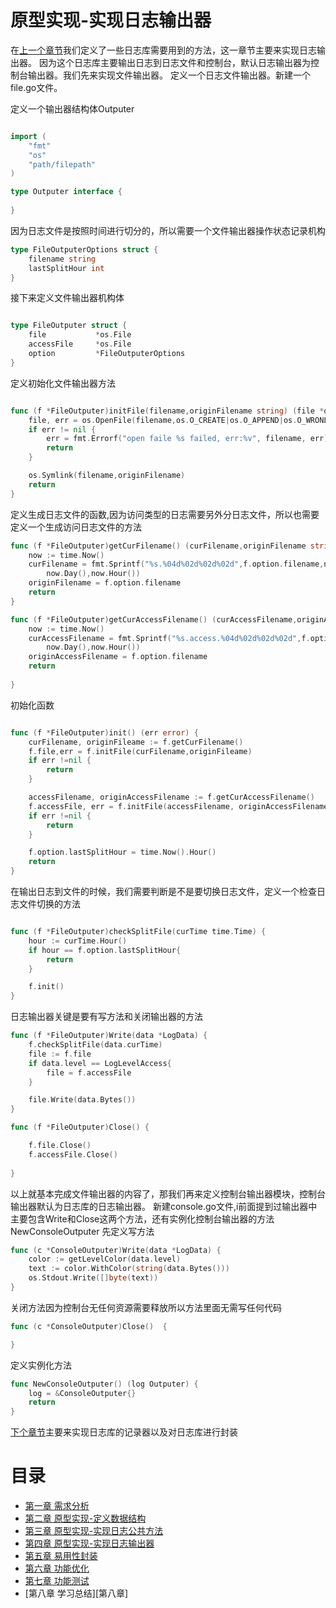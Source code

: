 # 原型实现-实现日志输出器

在[上一个章节][第三章]我们定义了一些日志库需要用到的方法，这一章节主要来实现日志输出器。
因为这个日志库主要输出日志到日志文件和控制台，默认日志输出器为控制台输出器。我们先来实现文件输出器。
定义一个日志文件输出器。新建一个file.go文件。

定义一个输出器结构体Outputer

```go

import (
	"fmt"
	"os"
	"path/filepath"
)

type Outputer interface {
	
}

```
因为日志文件是按照时间进行切分的，所以需要一个文件输出器操作状态记录机构

```go
type FileOutputerOptions struct {
	filename string
	lastSplitHour int
}
```
接下来定义文件输出器机构体
```go

type FileOutputer struct {
	file           *os.File
	accessFile     *os.File
	option         *FileOutputerOptions
}

```

定义初始化文件输出器方法
```go

func (f *FileOutputer)initFile(filename,originFilename string) (file *os.File,err error) {
	file, err = os.OpenFile(filename,os.O_CREATE|os.O_APPEND|os.O_WRONLY, 0755
	if err != nil {
		err = fmt.Errorf("open faile %s failed, err:%v", filename, err)
		return
	}

	os.Symlink(filename,originFilename)
	return
}

```
定义生成日志文件的函数,因为访问类型的日志需要另外分日志文件，所以也需要定义一个生成访问日志文件的方法
```go
func (f *FileOutputer)getCurFilename() (curFilename,originFilename string)  {
	now := time.Now()
	curFilename = fmt.Sprintf("%s.%04d%02d%02d%02d",f.option.filename,now.Year(),now.Month(),
		now.Day(),now.Hour())
	originFilename = f.option.filename
	return
}

func (f *FileOutputer)getCurAccessFilename() (curAccessFilename,originAccessFilename string) {
	now := time.Now()
	curAccessFilename = fmt.Sprintf("%s.access.%04d%02d%02d%02d",f.option.filename,now.Year(),now.Month(),
		now.Day(),now.Hour())
	originAccessFilename = f.option.filename
	return
	
}
```
初始化函数
```go

func (f *FileOutputer)init() (err error) {
	curFilename, originFileame := f.getCurFilename()
	f.file,err = f.initFile(curFilename,originFileame)
	if err !=nil {
		return
	}

	accessFilename, originAccessFilename := f.getCurAccessFilename()
	f.accessFile, err = f.initFile(accessFilename, originAccessFilename)
	if err !=nil {
		return
	}

	f.option.lastSplitHour = time.Now().Hour()
	return
}

```
在输出日志到文件的时候，我们需要判断是不是要切换日志文件，定义一个检查日志文件切换的方法
```go

func (f *FileOutputer)checkSplitFile(curTime time.Time) {
	hour := curTime.Hour()
	if hour == f.option.lastSplitHour{
		return
	}

	f.init()
}

```
日志输出器关键是要有写方法和关闭输出器的方法
```go
func (f *FileOutputer)Write(data *LogData) {
	f.checkSplitFile(data.curTime)
	file := f.file
	if data.level == LogLevelAccess{
		file = f.accessFile
	}

	file.Write(data.Bytes())
}

func (f *FileOutputer)Close() {

	f.file.Close()
	f.accessFile.Close()
	
}
```
以上就基本完成文件输出器的内容了，那我们再来定义控制台输出器模块，控制台输出器默认为日志库的日志输出器。
新建console.go文件,i前面提到过输出器中主要包含Write和Close这两个方法，还有实例化控制台输出器的方法NewConsoleOutputer
先定义写方法
```go
func (c *ConsoleOutputer)Write(data *LogData) {
	color := getLevelColor(data.level)
	text := color.WithColor(string(data.Bytes()))
	os.Stdout.Write([]byte(text))
}
```
关闭方法因为控制台无任何资源需要释放所以方法里面无需写任何代码
```go
func (c *ConsoleOutputer)Close()  {

}
```
定义实例化方法
```go
func NewConsoleOutputer() (log Outputer) {
	log = &ConsoleOutputer{}
	return
}

```
[下个章节][第五章]主要来实现日志库的记录器以及对日志库进行封装

 # 目录
 
 - [第一章 需求分析][第一章]
 - [第二章 原型实现-定义数据结构][第二章]
 - [第三章 原型实现-实现日志公共方法][第三章]
 - [第四章 原型实现-实现日志输出器][第四章]
 - [第五章 易用性封装][第五章]
 - [第六章 功能优化][第六章]
 - [第七章 功能测试][第七章]
 - [第八章 学习总结][第八章]
 
 [第一章]: ../part1
 [第二章]: ../part2
 [第三章]: ../part3
 [第四章]: ../part4
 [第五章]: ../part5
 [第六章]: ../part6
 [第七章]: ../part7